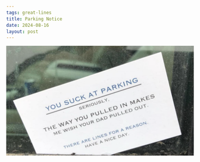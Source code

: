 ```yaml
---
tags: great-lines
title: Parking Notice
date: 2024-08-16
layout: post
---
```


![suckatparking.png](https://raw.githubusercontent.com/muneer78/muneer78.github.io/master/images/suckatparking.png)
